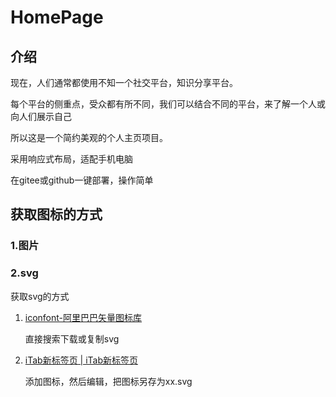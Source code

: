 # HomePage

## 介绍
现在，人们通常都使用不知一个社交平台，知识分享平台。

每个平台的侧重点，受众都有所不同，我们可以结合不同的平台，来了解一个人或向人们展示自己



所以这是一个简约美观的个人主页项目。

采用响应式布局，适配手机电脑

在gitee或github一键部署，操作简单

## 获取图标的方式

### 1.图片

### 2.svg

获取svg的方式

1. [iconfont-阿里巴巴矢量图标库](https://www.iconfont.cn/)

   直接搜索下载或复制svg

2. [iTab新标签页 | iTab新标签页](https://itab.link/?from=itab)

   添加图标，然后编辑，把图标另存为xx.svg





